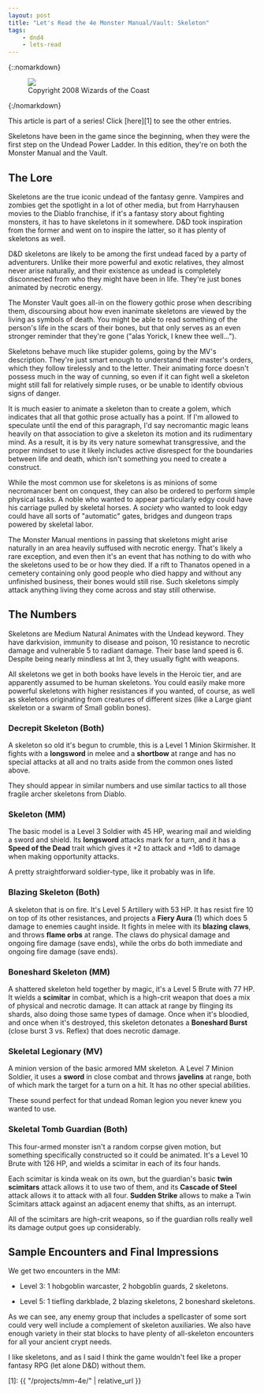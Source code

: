 ```yaml
---
layout: post
title: "Let's Read the 4e Monster Manual/Vault: Skeleton"
tags:
    - dnd4
    - lets-read
---
```


{::nomarkdown}
<figure class="left">
  <img src="{{ "/assets/wir-mm-4e-skeleton.png" | absolute_url }}"/>
  <figcaption>
    Copyright 2008 Wizards of the Coast
  </figcaption>
</figure>
{:/nomarkdown}

This article is part of a series! Click [here][1] to see the other entries.

Skeletons have been in the game since the beginning, when they were the first
step on the Undead Power Ladder. In this edition, they're on both the Monster
Manual and the Vault.

## The Lore

Skeletons are the true iconic undead of the fantasy genre. Vampires and zombies
get the spotlight in a lot of other media, but from Harryhausen movies to the
Diablo franchise, if it's a fantasy story about fighting monsters, it has to
have skeletons in it somewhere. D&D took inspiration from the former and went on
to inspire the latter, so it has plenty of skeletons as well.

D&D skeletons are likely to be among the first undead faced by a party of
adventurers. Unlike their more powerful and exotic relatives, they almost never
arise naturally, and their existence as undead is completely disconnected from
who they might have been in life. They're just bones animated by necrotic
energy.

The Monster Vault goes all-in on the flowery gothic prose when describing them,
discoursing about how even inanimate skeletons are viewed by the living as
symbols of death. You might be able to read something of the person's life in
the scars of their bones, but that only serves as an even stronger reminder that
they're gone ("alas Yorick, I knew thee well...").

Skeletons behave much like stupider golems, going by the MV's
description. They're just smart enough to understand their master's orders,
which they follow tirelessly and to the letter. Their animating force doesn't
possess much in the way of cunning, so even if it can fight well a skeleton
might still fall for relatively simple ruses, or be unable to identify obvious
signs of danger.

It is much easier to animate a skeleton than to create a golem, which indicates
that all that gothic prose actually has a point. If I'm allowed to speculate
until the end of this paragraph, I'd say necromantic magic leans heavily on that
association to give a skeleton its motion and its rudimentary mind. As a result,
it is by its very nature somewhat transgressive, and the proper mindset to use
it likely includes active disrespect for the boundaries between life and death,
which isn't something you need to create a construct.

While the most common use for skeletons is as minions of some necromancer bent
on conquest, they can also be ordered to perform simple physical tasks. A noble
who wanted to appear particularly edgy could have his carriage pulled by
skeletal horses. A _society_ who wanted to look edgy could have all sorts of
"automatic" gates, bridges and dungeon traps powered by skeletal labor.

The Monster Manual mentions in passing that skeletons might arise naturally in
an area heavily suffused with necrotic energy. That's likely a rare exception,
and even then it's an event that has nothing to do with who the skeletons used
to be or how they died. If a rift to Thanatos opened in a cemetery containing
only good people who died happy and without any unfinished business, their bones
would still rise. Such skeletons simply attack anything living they come across
and stay still otherwise.

## The Numbers

Skeletons are Medium Natural Animates with the Undead keyword. They have
darkvision, immunity to disease and poison, 10 resistance to necrotic damage and
vulnerable 5 to radiant damage. Their base land speed is 6. Despite being nearly
mindless at Int 3, they usually fight with weapons.

All skeletons we get in both books have levels in the Heroic tier, and are
apparently assumed to be human skeletons. You could easily make more powerful
skeletons with higher resistances if you wanted, of course, as well as skeletons
originating from creatures of different sizes (like a Large giant skeleton or a
swarm of Small goblin bones).

### Decrepit Skeleton (Both)

A skeleton so old it's begun to crumble, this is a Level 1 Minion Skirmisher. It
fights with a **longsword** in melee and a **shortbow** at range and has no
special attacks at all and no traits aside from the common ones listed above.

They should appear in similar numbers and use similar tactics to all those
fragile archer skeletons from Diablo.

### Skeleton (MM)

The basic model is a Level 3 Soldier with 45 HP, wearing mail and wielding a
sword and shield. Its **longsword** attacks mark for a turn, and it has a
**Speed of the Dead** trait which gives it +2 to attack and +1d6 to damage when
making opportunity attacks.

A pretty straightforward soldier-type, like it probably was in life.

### Blazing Skeleton (Both)

A skeleton that is on fire. It's Level 5 Artillery with 53 HP. It has resist
fire 10 on top of its other resistances, and projects a **Fiery Aura** (1) which
does 5 damage to enemies caught inside. It fights in melee with its **blazing
claws**, and throws **flame orbs** at range. The claws do physical damage and
ongoing fire damage (save ends), while the orbs do both immediate and ongoing
fire damage (save ends).

### Boneshard Skeleton (MM)

A shattered skeleton held together by magic, it's a Level 5 Brute with 77 HP. It
wields a **scimitar** in combat, which is a high-crit weapon that does a mix of
physical and necrotic damage. It can attack at range by flinging its shards,
also doing those same types of damage. Once when it's bloodied, and once when
it's destroyed, this skeleton detonates a **Boneshard Burst** (close burst 3
vs. Reflex) that does necrotic damage.

### Skeletal Legionary (MV)

A minion version of the basic armored MM skeleton. A Level 7 Minion Soldier, it
uses a **sword** in close combat and throws **javelins** at range, both of which
mark the target for a turn on a hit. It has no other special abilities.

These sound perfect for that undead Roman legion you never knew you wanted to
use.

### Skeletal Tomb Guardian (Both)

This four-armed monster isn't a random corpse given motion, but something
specifically constructed so it could be animated. It's a Level 10 Brute with 126
HP, and wields a scimitar in each of its four hands.

Each scimitar is kinda weak on its own, but the guardian's basic **twin
scimitars** attack allows it to use two of them, and its **Cascade of Steel**
attack allows it to attack with all four. **Sudden Strike** allows to make a
Twin Scimitars attack against an adjacent enemy that shifts, as an interrupt.

All of the scimitars are high-crit weapons, so if the guardian rolls really well
its damage output goes up considerably.

## Sample Encounters and Final Impressions

We get two encounters in the MM:

- Level 3: 1 hobgoblin warcaster, 2 hobgoblin guards, 2 skeletons.

- Level 5: 1 tiefling darkblade, 2 blazing skeletons, 2 boneshard skeletons.

As we can see, any enemy group that includes a spellcaster of some sort could
very well include a complement of skeleton auxiliaries. We also have enough
variety in their stat blocks to have plenty of all-skeleton encounters for all
your ancient crypt needs.

I like skeletons, and as I said I think the game wouldn't feel like a proper
fantasy RPG (let alone D&D) without them.

[1]: {{ "/projects/mm-4e/" | relative_url }}
